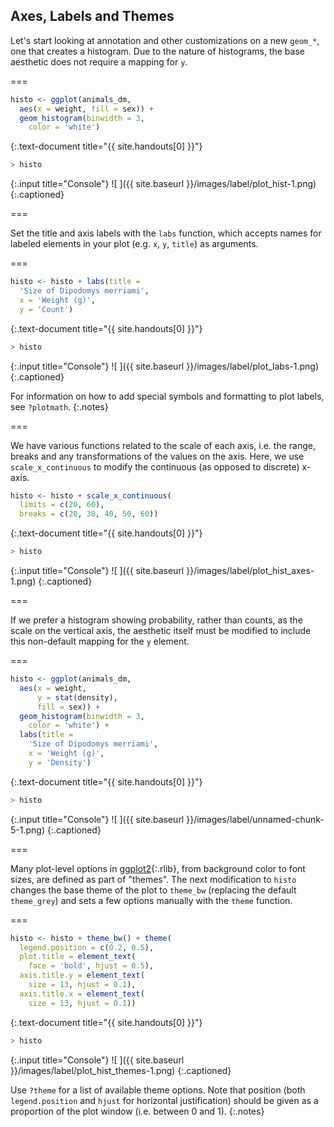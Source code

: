 ---
---

## Axes, Labels and Themes

Let's start looking at annotation and other customizations on a new `geom_*`,
one that creates a histogram. Due to the nature of histograms, the base
aesthetic does not require a mapping for `y`.

===



~~~r
histo <- ggplot(animals_dm,
  aes(x = weight, fill = sex)) +
  geom_histogram(binwidth = 3,
    color = 'white')
~~~
{:.text-document title="{{ site.handouts[0] }}"}



~~~r
> histo
~~~
{:.input title="Console"}
![ ]({{ site.baseurl }}/images/label/plot_hist-1.png)
{:.captioned}

===

Set the title and axis labels with the `labs` function, which accepts names for
labeled elements in your plot (e.g. `x`, `y`, `title`) as arguments.

===



~~~r
histo <- histo + labs(title =
  'Size of Dipodomys merriami',
  x = 'Weight (g)',
  y = 'Count')
~~~
{:.text-document title="{{ site.handouts[0] }}"}



~~~r
> histo
~~~
{:.input title="Console"}
![ ]({{ site.baseurl }}/images/label/plot_labs-1.png)
{:.captioned}

For information on how to add special symbols and formatting to plot labels, see `?plotmath`.
{:.notes}

===

We have various functions related to the scale of each axis, i.e. the range,
breaks and any transformations of the values on the axis. Here, we use
`scale_x_continuous` to modify the continuous (as opposed to discrete) x-axis.



~~~r
histo <- histo + scale_x_continuous(
  limits = c(20, 60),
  breaks = c(20, 30, 40, 50, 60))
~~~
{:.text-document title="{{ site.handouts[0] }}"}



~~~r
> histo
~~~
{:.input title="Console"}
![ ]({{ site.baseurl }}/images/label/plot_hist_axes-1.png)
{:.captioned}

===

If we prefer a histogram showing probability, rather than counts, as the scale
on the vertical axis, the aesthetic itself must be modified to include this
non-default mapping for the `y` element.

===



~~~r
histo <- ggplot(animals_dm,
  aes(x = weight,
      y = stat(density),
      fill = sex)) +
  geom_histogram(binwidth = 3,
    color = 'white') +
  labs(title =
    'Size of Dipodomys merriami',
    x = 'Weight (g)',
    y = 'Density')
~~~
{:.text-document title="{{ site.handouts[0] }}"}



~~~r
> histo
~~~
{:.input title="Console"}
![ ]({{ site.baseurl }}/images/label/unnamed-chunk-5-1.png)
{:.captioned}

===

Many plot-level options in [ggplot2](){:.rlib}, from background color to font
sizes, are defined as part of "themes". The next modification to `histo` changes
the base theme of the plot to `theme_bw` (replacing the default `theme_grey`)
and sets a few options manually with the `theme` function.

===



~~~r
histo <- histo + theme_bw() + theme(
  legend.position = c(0.2, 0.5),
  plot.title = element_text(
    face = 'bold', hjust = 0.5),
  axis.title.y = element_text(
    size = 13, hjust = 0.1), 
  axis.title.x = element_text(
    size = 13, hjust = 0.1))
~~~
{:.text-document title="{{ site.handouts[0] }}"}



~~~r
> histo
~~~
{:.input title="Console"}
![ ]({{ site.baseurl }}/images/label/plot_hist_themes-1.png)
{:.captioned}

Use `?theme` for a list of available theme options. Note that position (both
`legend.position` and `hjust` for horizontal justification) should be given as a
proportion of the plot window (i.e. between 0 and 1).
{:.notes}
